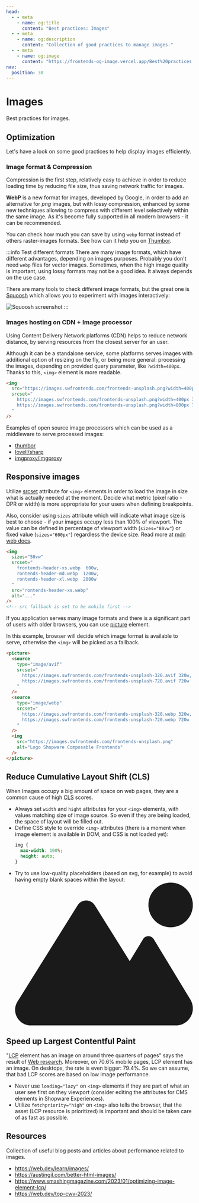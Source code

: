 ```yaml
---
head:
  - - meta
    - name: og:title
      content: "Best practices: Images"
  - - meta
    - name: og:description
      content: "Collection of good practices to manage images."
  - - meta
    - name: og:image
      content: "https://frontends-og-image.vercel.app/Best%20practices:%20**Images** 🖼.png?fontSize=110px"
nav:
  position: 30
---
```


# Images

Best practices for images.

## Optimization

Let's have a look on some good practices to help display images efficiently.

### Image format & Compression

Compression is the first step, relatively easy to achieve in order to reduce loading time by reducing file size, thus saving network traffic for images.

**WebP** is a new format for images, developed by Google, in order to add an alternative for _png_ images, but with lossy compression, enhanced by some new techniques allowing to compress with different level selectively within the same image. As it's become fully supported in all modern browsers - it can be recommended.

You can check how much you can save by using `webp` format instead of others raster-images formats. See how can it help you on [Thumbor](http://thumborize.globo.com/?url=https://frontends-demo.vercel.app).

:::info Test different formats
There are many image formats, which have different advantages, depending on images purposes. Probably you don't need `webp` files for vector images. Sometimes, when the high image quality is important, using lossy formats may not be a good idea. It always depends on the use case.

There are many tools to check different image formats, but the great one is [Squoosh](https://squoosh.app/) which allows you to experiment with images interactively:

![Squoosh screenshot](../.assets/squoosh-app.png)
:::

### Images hosting on CDN + Image processor

Using Content Delivery Network platforms (CDN) helps to reduce network distance, by serving resources from the closest server for an user.

Although it can be a standalone service, some platforms serves images with additional option of resizing on the fly, or being more general: processing the images, depending on provided query parameter, like `?width=400px`. Thanks to this, `<img>` element is more readable.

```html
<img
  src="https://images.swfrontends.com/frontends-unsplash.png?width=400px"
  srcset="
    https://images.swfrontends.com/frontends-unsplash.png?width=400px 320w,
    https://images.swfrontends.com/frontends-unsplash.png?width=800px 720w
  "
/>
```

Examples of open source image processors which can be used as a middleware to serve processed images:

- [thumbor](https://www.thumbor.org/)
- [lovell/sharp](https://github.com/lovell/sharp)
- [imgproxy/imgproxy](https://github.com/imgproxy/imgproxy)

## Responsive images

Utilize [srcset](https://developer.mozilla.org/en-US/docs/Web/HTML/Element/img#attr-srcset) attribute for `<img>` elements in order to load the image in size what is actually needed at the moment.
Decide what metric (pixel ratio - DPR or width) is more appropriate for your users when defining breakpoints.

Also, consider using `sizes` attribute which will indicate what image size is best to choose - if your images occupy less than 100% of viewport. The value can be defined in percentage of viewport width (`sizes="80vw"`) or fixed value (`sizes="600px"`) regardless the device size. Read more at [mdn web docs](https://developer.mozilla.org/en-US/docs/Web/HTML/Element/img#attr-sizes).

```html
<img
  sizes="50vw"
  srcset="
    frontends-header-xs.webp  600w,
    rontends-header-md.webp  1200w,
    rontends-header-xl.webp  2000w
  "
  src="rontends-header-xs.webp"
  alt="..."
/>
<!-- src fallback is set to be mobile first -->
```

If you application serves many image formats and there is a significant part of users with older browsers, you can use [picture](https://developer.mozilla.org/en-US/docs/Web/HTML/Element/picture) element.

In this example, browser will decide which image format is available to serve, otherwise the `<img>` will be picked as a fallback.

```html
<picture>
  <source
    type="image/avif"
    srcset="
      https://images.swfrontends.com/frontends-unsplash-320.avif 320w,
      https://images.swfrontends.com/frontends-unsplash-720.avif 720w
    "
  />
  <source
    type="image/webp"
    srcset="
      https://images.swfrontends.com/frontends-unsplash-320.webp 320w,
      https://images.swfrontends.com/frontends-unsplash-720.webp 720w
    "
  />
  <img
    src="https://images.swfrontends.com/frontends-unsplash.png"
    alt="Logo Shopware Composable Frontends"
  />
</picture>
```

## Reduce Cumulative Layout Shift (CLS)

When Images occupy a big amount of space on web pages, they are a common cause of high [CLS](https://web.dev/cls/) scores.

- Always set `width` and `hight` attributes for your `<img>` elements, with values matching size of image source. So even if they are being loaded, the space of layout will be filled out.
- Define CSS style to override `<img>` attributes (there is a moment when image element is available in DOM, and CSS is not loaded yet):
  ```css
  img {
    max-width: 100%;
    height: auto;
  }
  ```
- Try to use low-quality placeholders (based on svg, for example) to avoid having empty blank spaces within the layout:
    <div role="status" class="mt-4 max-w-sm p-4 animate-pulse md:p-6 ">
        <div class="flex items-center justify-center h-32 mb-4 bg-gray-300 rounded dark:bg-gray-700">
            <svg class="w-12 h-12 text-gray-200 dark:text-gray-600" xmlns="http://www.w3.org/2000/svg" aria-hidden="true" fill="currentColor" viewBox="0 0 640 512"><path d="M480 80C480 35.82 515.8 0 560 0C604.2 0 640 35.82 640 80C640 124.2 604.2 160 560 160C515.8 160 480 124.2 480 80zM0 456.1C0 445.6 2.964 435.3 8.551 426.4L225.3 81.01C231.9 70.42 243.5 64 256 64C268.5 64 280.1 70.42 286.8 81.01L412.7 281.7L460.9 202.7C464.1 196.1 472.2 192 480 192C487.8 192 495 196.1 499.1 202.7L631.1 419.1C636.9 428.6 640 439.7 640 450.9C640 484.6 612.6 512 578.9 512H55.91C25.03 512 .0006 486.1 .0006 456.1L0 456.1z"/></svg>
        </div>
    </div>

## Speed up Largest Contentful Paint

"[LCP](https://web.dev/lcp/) element has an image on around three quarters of pages" says the result of [Web research](https://almanac.httparchive.org/en/2021/media#images). Moreover, on 70.6% mobile pages, LCP element has an image. On desktops, the rate is even bigger: 79.4%. So we can assume, that bad LCP scores are based on low image performance.

- Never use `loading="lazy"` on `<img>` elements if they are part of what an user see first on they viewport (consider editing the attributes for CMS elements in Shopware Experiences).
- Utilize `fetchpriority="high"` on `<img>` also tells the browser, that the asset (LCP resource is prioritized) is important and should be taken care of as fast as possible.

<PageRef page="../framework/images" title="Framework" sub="How to display images served by API" />

## Resources

Collection of useful blog posts and articles about performance related to images.

- https://web.dev/learn/images/
- https://austingil.com/better-html-images/
- https://www.smashingmagazine.com/2023/01/optimizing-image-element-lcp/
- https://web.dev/top-cwv-2023/
